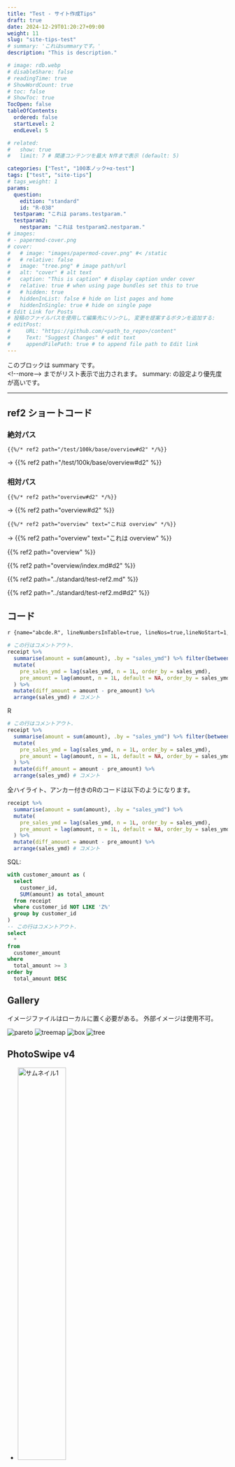 ```yaml
---
title: "Test - サイト作成Tips"
draft: true
date: 2024-12-29T01:20:27+09:00
weight: 11
slug: "site-tips-test"
# summary: 'これはsummaryです。'
description: "This is description."

# image: rdb.webp
# disableShare: false
# readingTime: true
# ShowWordCount: true
# toc: false
# ShowToc: true
TocOpen: false
tableOfContents:
  ordered: false
  startLevel: 2
  endLevel: 5

# related:
#   show: true
#   limit: 7 # 関連コンテンツを最大 N件まで表示 (default: 5)

categories: ["Test", "100本ノック+α-test"]
tags: ["test", "site-tips"]
# tags_weight: 1
params:
  question:
    edition: "standard"
    id: "R-038"
  testparam: "これは params.testparam."
  testparam2: 
    nestparam: "これは testparam2.nestparam."
# images:
# - papermod-cover.png
# cover:
#   # image: "images/papermod-cover.png" #< /static
#   # relative: false
#   image: "tree.png" # image path/url
#   alt: "cover" # alt text
#   caption: "This is caption" # display caption under cover
#   relative: true # when using page bundles set this to true
#   # hidden: true
#   hiddenInList: false # hide on list pages and home
#   hiddenInSingle: true # hide on single page
# Edit Link for Posts
# 投稿のファイルパスを使用して編集先にリンクし, 変更を提案するボタンを追加する: 
# editPost:
#     URL: "https://github.com/<path_to_repo>/content"
#     Text: "Suggest Changes" # edit text
#     appendFilePath: true # to append file path to Edit link
---
```


このブロックは summary です。  
<!\--more\--> までがリスト表示で出力されます。
summary: の設定より優先度が高いです。

<!--more-->

---

## ref2 ショートコード

### 絶対パス

```go-html-template
{{%/* ref2 path="/test/100k/base/overview#d2" */%}}
```
→ 
{{% ref2 path="/test/100k/base/overview#d2" %}}

### 相対パス

```go-html-template
{{%/* ref2 path="overview#d2" */%}}
```
→ {{% ref2 path="overview#d2" %}}

```go-html-template
{{%/* ref2 path="overview" text="これは overview" */%}}
```
→ {{% ref2 path="overview" text="これは overview" %}}

{{% ref2 path="overview" %}}

{{% ref2 path="overview/index.md#d2" %}}

{{% ref2 path="../standard/test-ref2.md" %}}

{{% ref2 path="../standard/test-ref2.md#d2" %}}

## コード

```md {linenos=false, anchorLineNos=false}
r {name="abcde.R", lineNumbersInTable=true, lineNos=true,lineNoStart=1,hl_lines=[2,"7-8"]}
```

```r {name="abcde.R", lineNumbersInTable=true, lineNos=true,lineNoStart=1,hl_lines=[2,"7-8"]}
# この行はコメントアウト.
receipt %>% 
  summarise(amount = sum(amount), .by = "sales_ymd") %>% filter(between(amount, 120.34, 567.89))
  mutate(
    pre_sales_ymd = lag(sales_ymd, n = 1L, order_by = sales_ymd), 
    pre_amount = lag(amount, n = 1L, default = NA, order_by = sales_ymd)
  ) %>% 
  mutate(diff_amount = amount - pre_amount) %>% 
  arrange(sales_ymd) # コメント
```

R

```r {name="abcde.R", lineNos=false,lineNoStart=1,hl_lines=[2,"7-8"]}
# この行はコメントアウト.
receipt %>% 
  summarise(amount = sum(amount), .by = "sales_ymd") %>% filter(between(amount, 120.34, 567.89))
  mutate(
    pre_sales_ymd = lag(sales_ymd, n = 1L, order_by = sales_ymd), 
    pre_amount = lag(amount, n = 1L, default = NA, order_by = sales_ymd)
  ) %>% 
  mutate(diff_amount = amount - pre_amount) %>% 
  arrange(sales_ymd) # コメント
```

全ハイライト、アンカー付きのRのコードは以下のようになります。

```r {lineNumbersInTable=false,linenos=true,lineNoStart=14,hl_lines=[2,"3-8"],anchorLineNos=true}
receipt %>% 
  summarise(amount = sum(amount), .by = "sales_ymd") %>% 
  mutate(
    pre_sales_ymd = lag(sales_ymd, n = 1L, order_by = sales_ymd), 
    pre_amount = lag(amount, n = 1L, default = NA, order_by = sales_ymd)
  ) %>% 
  mutate(diff_amount = amount - pre_amount) %>% 
  arrange(sales_ymd) # コメント
```

SQL: 
```sql {lineNumbersInTable=true, linenos=true,lineNoStart=1,hl_lines=["2-4","9-12"]}
with customer_amount as (
  select
    customer_id, 
    SUM(amount) as total_amount
  from receipt
  where customer_id NOT LIKE 'Z%'
  group by customer_id
)
-- この行はコメントアウト.
select 
  *
from
  customer_amount
where 
  total_amount >= 3
order by
  total_amount DESC
```

## Gallery

イメージファイルはローカルに置く必要がある。
外部イメージは使用不可。

![pareto](pareto.png) ![treemap](treemap.png) 
![box](box.png) ![tree](tree.png)

## PhotoSwipe v4

<ul class="pswp-gallery gallery-base">
  <li>
  <a href="box.png" data-width="600" data-height="400">
    <img class="gallery-image" src="box.png" width="48%" alt="サムネイル1">
  </a>
  </li>
  <li>
  <a href="tree.png" data-width="400" data-height="300">
    <img class="gallery-image" src="tree.png" width="48%" alt="サムネイル2">
  </a>
  </li>
</ul>

{{% comment %}}
<div class="gallery-base">
  <a href="box.png" data-width="600" data-height="400">
    <img class="gallery-image" src="box.png" alt="サムネイル1">
  </a>
  <a href="tree.png" data-width="400" data-height="300">
    <img class="gallery-image" src="tree.png" alt="サムネイル2">
  </a>
</div>
{{% /comment %}}

## PhotoSwipe v5 (Lightbox)

上述のMarkdownシンタックスを使う！

<div class="pswp-gallery" id="gallery-base">
  <a href="https://cdn.photoswipe.com/photoswipe-demo-images/photos/2/img-2500.jpg" 
    data-pswp-width="1669" 
    data-pswp-height="2500"  
     target="_blank">
    <img src="https://cdn.photoswipe.com/photoswipe-demo-images/photos/2/img-200.jpg" alt="" />
  </a>
  <a href="https://cdn.photoswipe.com/photoswipe-demo-images/photos/7/img-2500.jpg" 
    data-pswp-width="1875" 
    data-pswp-height="2500" 
     target="_blank">
    <img src="https://cdn.photoswipe.com/photoswipe-demo-images/photos/7/img-200.jpg" alt="" />
  </a>
  <a href="https://cdn.photoswipe.com/photoswipe-demo-images/photos/2/img-2500.jpg" 
    data-pswp-width="1669" 
    data-pswp-height="2500"  
     target="_blank">
    <img src="https://cdn.photoswipe.com/photoswipe-demo-images/photos/2/img-200.jpg" alt="" />
  </a>
  <a href="https://cdn.photoswipe.com/photoswipe-demo-images/photos/7/img-2500.jpg" 
    data-pswp-width="1875" 
    data-pswp-height="2500" 
     target="_blank">
    <img src="https://cdn.photoswipe.com/photoswipe-demo-images/photos/7/img-200.jpg" alt="" />
  </a>
</div>

## リスト

- ああああああああああああああ
  - いいいいいいいいいいいいいい
<p>

- うううううううううううううう
  - ええええええええええええええ

- ああああああああああああああ
  - うううううううううううううう
  - ええええええええええええええ

- ああああああああああああああ
- いいいいいいいいいいいいいい
  - うううううううううううううう
  - ええええええええええええええ
    - かかかかかかかかかかかかかか
      - きききききききききききききき

本文本文本文本文本文本文本文本文本文本文本文本文本文本文。

1. ああああああああああああ
   - ああああああああああああああ
   - いいいいいいいいいいいいいい
     - うううううううううううううう
     - ええええええええええええええ
2. いいいいいいいいいいいい
   1. ああああああああああああああああ
   2. いいいいいいいいいいいいいいいい
      - うううううううううううううううううう

本文本文本文本文本文本文本文本文本文本文本文本文本文本文本文。

---

1. [SITE.全ページ](https://gohugo.io/methods/site/allpages/) すべての言語のすべてのページのコレクションを返します。
   - [サイト.ページ](https://gohugo.io/methods/site/pages/)すべてのページのコレクションを返します。
   - [SITE.通常ページ](https://gohugo.io/methods/site/regularpages/)すべての通常ページのコレクションを返します。  
     ノート
     - 最初のレベルのセクションページのコレクションを返します。
     - [サイトセクション](https://gohugo.io/methods/site/sections/)最初のレベルのセクションページのコレクションを返します。
2. デフォルトでは、Hugo はページ コレクションを次のように並べ替えます。
   1.  [重さ](https://gohugo.io/methods/page/weight/)、[日付](https://gohugo.io/methods/page/date/)の降順
   2.  [LinkTitle が](https://gohugo.io/methods/page/linktitle/)[Title](https://gohugo.io/methods/page/title/)に戻る[](https://gohugo.io/methods/page/title/)
   3.  [](https://gohugo.io/methods/page/file/#filename)ページがファイルによってバックアップされている場合は[ファイル名](https://gohugo.io/methods/page/file/#filename)
       - これらのメソッドを使用してページ コレクションを並べ替えます。
       - これらのメソッドを使用してページ コレクションを並べ替えます。  
For example, the base template below calls the [partial](https://gohugo.io/functions/partials/include/) function to include partial templates for the `head`, `header`, and `footer` elements of each page, and it uses the [block](https://gohugo.io/functions/go-template/block/) function to include `home`, `single`, `section`, `taxonomy`, and `term` templates within the `main` element of each page.

## iframe

static/rmd/混雑情報モニター.html

<iframe src="/tech-blog/rmd/混雑情報モニター.html" width="100%" height="600px"></iframe>

## 演習問題

### 演習問題一覧の出力

```go-html-template {linenos=false,anchorLineNos=false}
{{</* k100/q-list */>}}
or
{{</* k100/q-list root="../.." sortkey="id" order="asc" */>}}
or
{{</* k100/q-list ed="standard,advanced" root=".." */>}}
```
⬇️
{{< k100/q-list ed="standard,advanced" root="../.." sortkey="id" order="asc" >}}

### 演習問題文の出力

read: /data/100k/questions.yaml

```go-html-template {linenos=false,anchorLineNos=false}
{{</* k100/question */>}} <-- フロントマターから ed, id を取得
{{</* k100/question ed="standard" id="R-040" */>}}
{{</* k100/question ed="advanced" id="A-901" */>}}
```

{{< k100/question >}}

---

{{< k100/question ed="standard" id="R-040" >}}

---

{{< k100/question ed="advanced" id="A-901" >}}

---

通常の文章。

{{% comment %}}
{{< test1 >}}
{{% /comment %}}

## フォントファミリー (font-family)

179 g Q Ii Ll [R+SQL] データサイエンス100本ノック+α.

`179 g Q Ii Ll [R+SQL] データサイエンス100本ノック+α.`

**太字: 179 g Q Ii Ll [R+SQL] データサイエンス100本ノック+α.**

*斜体: 179 g Q Ii Ll [R+SQL] データサイエンス100本ノック+α.*

***太字+斜体: 179 g Q Ii Ll [R+SQL] データサイエンス100本ノック+α.***

## 絵文字

🧑‍💻 👨‍💻 👤 👾 🤖  
📈 📊 🔍 ⌨️ 🖥️ 💻 ⚙️ 🧠 🌐 🚀 🪐  
📁 📂 - フォルダ、リポジトリ  
📝 ✍️ - メモ  
📖 📒 🗒️ - ノート  
📘 📙 📕 📚 - 本  
⚠️ - 警告サイン, 最も一般的な注意や警告を示す絵文字  
❗ - 強い注意や緊急性を示す  
🔑 - 鍵、重要なポイントや核心を象徴します  
✔️ ☑️ ✅ - チェックマーク  
ℹ️ - 情報  
➡️ ⬅️ ⬆️ ⬇️ 👉  
:see_no_evil: :hear_no_evil: :speak_no_evil:

## Font Awesome

サイズなどのスタイル設定 → 
{{< href-target-blank url="https://docs.fontawesome.com/web/style/size" text="font awesome" >}}

Alerts スタイルの参考サイト → 
{{< href-target-blank url="https://sdmxistattoolkit.github.io/mydoc_alerts.html" text="ISTAT Statkit" >}}

<i class="fa-solid fa-circle-info"></i> 
<i class="fa-solid fa-lightbulb"></i>

<div style="text-align: center;">
  <i class="fa-solid fa-circle-info fa-3x" style="color: #0000FF;"></i>
  <div style="margin-top: 0.25em;">infomation</div>
  <p>スタイル設定</p>
</div>

## shortcodes {#shortcodes}

### {{</* shortcode */>}} と {{%/* shortcode */%}} の違い

{{< href-target-blank url="https://gohugo.io/methods/page/rendershortcodes/" text="https://gohugo.io/methods/page/rendershortcodes/" >}}
<br></br>
PAGE.RenderShortcodes は、コンテンツファイル内のショートコードをレンダリングするが、
Markdown は保持されることに注意。

### .Page を使用

```go-html-template {linenos=false,anchorLineNos=false}
{{</* page-title */>}}
```
» {{< page-title >}}

### .Site.Params. を使用

```go-html-template {linenos=false,anchorLineNos=false}
{{</* k100/site/title */>}}
```
➡️ {{< k100/site/title >}}

```go-html-template {linenos=false,anchorLineNos=false}
{{</* k100/site/title "s" */>}}
```
→ {{< k100/site/title "s" >}}

```go-html-template {linenos=false,anchorLineNos=false}
{{</* k100/site/title "a" */>}}
```
→ {{< k100/site/title "a" >}}

```go-html-template {linenos=false,anchorLineNos=false}
{{</* k100/git-url */>}}
```
→ {{< k100/git-url >}}

### 部分テンプレートを使用 (partial)

1. text を渡さない場合はデフォルトが適用される
   ```go-html-template {linenos=false,anchorLineNos=false}
   {{</* k100/afilink-book-amazon */>}}
   ```
   → {{< k100/afilink-book-amazon >}}

2. text を渡す場合
   ```go-html-template {linenos=false,anchorLineNos=false}
   {{</* k100/afilink-book-amazon text="こちら📘" */>}}
   ```
   → {{< k100/afilink-book-amazon text="こちら📘" >}}

### param {#param}

1. huto.yaml -> param.k100site.title

   ```go-html-template {linenos=false,anchorLineNos=false}
   {{</* param k100.site.title */>}}  
   ```

   → {{< param k100.site.title >}}  

2. content内のparams

   ```go-html-template {linenos=false,anchorLineNos=false}
   {{</* param testparam */>}}
   ```

   → {{< param testparam >}}  

   ```go-html-template {linenos=false,anchorLineNos=false}
   {{</* param testparam2.nestparam */>}}
   ```

   → {{< param testparam2.nestparam >}}

### render-link フック

```md
[github](https://github.com/14katsumix/100knocks-dp)
```

→ 
[github](https://github.com/14katsumix/100knocks-dp)

```md
[overview-test#d2](../overview-test#d2)
```

→ 
[overview-test#d2](../overview-test#d2)

```md
[overview]({{</* ref "overview#d2" */>}})
```

→ 
[overview]({{< ref "overview#d2" >}})

### href-target-blank

aaaa {{< href-target-blank url="https://github.com/14katsumix/100knocks-dp" text="Xxxxxxxxxxxxxxxxxxxxxxxxxxxxxxxxxxxxxxxxxxxxxxxxxxxxxxxxxxxxxxxxxxxxxxxxxxxxxxxxzzzzz" >}} aaaa

```go-html-template {linenos=false,anchorLineNos=false}
{{</* href-target-blank url="https://github.com/14katsumix/100knocks-dp" */>}}
```

→ 
{{< href-target-blank url="https://github.com/14katsumix/100knocks-dp" >}}

```go-html-template {linenos=false,anchorLineNos=false}
{{</* href-target-blank url="https://..." text="リポジトリ📂" */>}}
```

→ 
{{< href-target-blank url="https://github.com/14katsumix/100knocks-dp" text="リポジトリ📂" >}}

```go-html-template {linenos=false,anchorLineNos=false}
{{</* href-target-blank url="https://github.com/14katsumix/100knocks-dp"
 class="link2" */>}}
```

→ 
{{< href-target-blank url="https://github.com/14katsumix/100knocks-dp" class="link2" >}}

```go-html-template {linenos=false,anchorLineNos=false}
{{</* href-target-blank url="https://github.com/14katsumix/100knocks-dp"
 title="About us" */>}}
```

→ 
{{< href-target-blank url="https://github.com/14katsumix/100knocks-dp" title="About us" >}}

```md {linenos=false,anchorLineNos=false}
{{</* href-target-blank pre="🔗 " url="https://tech.buty4649.net/entry/2024/04/20/122439" */>}}
```

→ 
{{< href-target-blank pre="🔗 " url="https://tech.buty4649.net/entry/2024/04/20/122439" >}}

```md
{{</* href-target-blank url="../overview" */>}}
```

→ 
{{< href-target-blank url="../overview-test" >}}

```md
{{</* href-target-blank url="http://localhost:1313/tech-blog/test/100k/base/overview-test" */>}}
```

→ 
{{< href-target-blank url="http://localhost:1313/tech-blog/test/100k/base/overview-test" >}}


```md
{{</* href-target-blank url="https://14jcjc.github.io/tech-blog/ds100knocks-alpha/start/" */>}}
```
→ 
{{< href-target-blank url="https://14jcjc.github.io/tech-blog/ds100knocks-alpha/start/" >}}

```md {linenos=false,anchorLineNos=false}
{{</* href-target-blank url="https://tech.buty4649.net/entry/2024/04/20/122439" 
target="_self" */>}}
```

→ 
{{< href-target-blank url="https://tech.buty4649.net/entry/2024/04/20/122439"
 target="_self" >}}

### product\-name

```go-html-template {linenos=false,anchorLineNos=false}
{{</* product-name "ds100kdp" */>}}
```

→ {{< product-name "ds100kdp" >}}

### product\-link

```go-html-template {linenos=false,anchorLineNos=false}
{{</* product-link id="ds100kdp" platform="amazon" */>}}
```

→ 
{{< product-link id="ds100kdp" platform="amazon" >}}

```go-html-template {linenos=false,anchorLineNos=false}
{{</* product-link class="nolink" id="ds100kdp" platform="amazon"
 type="url" text="これは通常のURL" */>}}
```

→ 
{{< product-link class="nolink" id="ds100kdp" platform="amazon" type="url" text="これは通常のURL" >}}

### ref {#ref}

```go-html-template
{{</* ref "overview.md#d2" */>}}    → 絶対URL
{{</* relref "overview.md#d2" */>}} → 相対URL
```

→  
{{% ref "overview.md#d2" %}}  
{{% relref "overview.md#d2" %}}

- overview#bbb へのリンク

  ```md {linenos=false,anchorLineNos=false}
  [overview-BBB はこちら]({{%/* ref "overview#bbb" */%}} "overview-BBB")
  ```

  → [overview-BBB はこちら]({{% ref "overview#bbb" %}} "overview-BBB")

<!-- <p> -->
- overview.md#d2 へのリンク

  ```md {linenos=false,anchorLineNos=false}
   [overview-d2 はこちら]({{%/* ref "overview.md#d2" */%}} "About us")
  ```

  → [overview-d2 はこちら]({{% ref "overview.md#d2" %}} "About us")

  Rendered:

  ```html {lineNos=false}
  <a href="http://example.org/overview/#bbb" title="About us">こちら</a>
  ```

### relref

- overview#d2 へのリンク

  ```md {linenos=false,anchorLineNos=false}
  [overview-d2 はこちら]({{%/* relref "overview#d2" */%}} "About us")
  ```
  → [overview-d2 はこちら]({{% relref "overview#d2" %}} "About us")  
  Rendered:
  ``` html {lineNos=false}
  <a href="overview/#bbb" title="About us">こちら</a>
  ```

- lang="ja"

  ```md {linenos=false,anchorLineNos=false}
  [lang="ja" はこちら]({{%/* relref path="overview" lang="ja" */%}})
  ```

  → [lang="ja" はこちら]({{% relref path="overview" lang="ja" %}})  

### comment {#comment}

```go-html-template {linenos=false,anchorLineNos=false}
{{%/* comment */%}} 
TODO: rewrite the paragraph below. 
{{%/* /comment */%}}
```

{{% comment %}} 
TODO: rewrite the paragraph below. 
{{% /comment %}}

### details

```html {linenos=false,anchorLineNos=false}
{{</* details 
summary="See the details (detailsショートコード)" 
open=false name="name" title="title" */>}} 
This is a **bold** word. 
{{</* /details */>}}
```
⬇️
{{< details 
summary="See the details (detailsショートコード)" 
open=false name="name" title="title" >}} 
This is a **bold** word. 
{{< /details >}}

### figure {#figure}

```html {linenos=false,anchorLineNos=false}
{{</* figure 
   src="box.png" 
   alt="代替テキスト" 
   align="center" 
   width="50%" height="50%" 
   link="../overview#bbb" 
   rel="noopener" 
   target="_blank" 
   caption="キャプション" 
   title="Box plot" 
*/>}}
```
👉  
{{< 
figure src="box.png" alt="代替テキスト" align="center" width="50%" height="50%" link="../overview#bbb" rel="noopener" target="_blank" caption="キャプション" title="Box plot" class="myclass"
>}}

### レーティング　(星で示す難易度)

```html {linenos=false,anchorLineNos=false}
{{</* q-rating 3 */>}}  
```

0〜5段階 : 

難易度0: {{< k100/q-rating 0 >}}  
難易度1: {{< k100/q-rating 1 >}}  
{{< k100/q-rating 2 >}}  
難易度3: {{< k100/q-rating 3 >}}  
{{< k100/q-rating 4 >}}  
難易度5: {{< k100/q-rating 5 >}}

### Data sources

read: assets/test/pets.csv

```html {linenos=false,anchorLineNos=false}
{{</* csv-to-table "test/pets.csv" */>}}
```
⬇️  
{{< csv-to-table "test/pets.csv" >}}

## Code block (chroma) {#code-block}

### Code block with ```

#### Rコード {#r}

Rのコードは以下のようになります。

```text
r {lineNumbersInTable=true,lineNoStart=1,hl_lines=[2,"7-8"]}
```

```r {lineNumbersInTable=true,lineNoStart=1,hl_lines=[2,"7-8"]}
receipt %>% 
  summarise(amount = sum(amount), .by = "sales_ymd") %>% 
  mutate(
    pre_sales_ymd = lag(sales_ymd, n = 1L, order_by = sales_ymd), 
    pre_amount = lag(amount, n = 1L, default = NA, order_by = sales_ymd)
  ) %>% 
  mutate(diff_amount = amount - pre_amount) %>% 
  arrange(sales_ymd) # コメント
```

Rのコードは以下のようになります。

```text
r {lineNos=true,lineNumbersInTable=false,lineNoStart=1,hl_lines=[2,"7-8"]}
```

```r {lineNos=true,lineNumbersInTable=false,lineNoStart=1,hl_lines=[2,"7-8"]}
receipt %>% 
  summarise(amount = sum(amount), .by = "sales_ymd") %>% 
  mutate(
    pre_sales_ymd = lag(sales_ymd, n = 1L, order_by = sales_ymd), 
    pre_amount = lag(amount, n = 1L, default = NA, order_by = sales_ymd)
  ) %>% 
  mutate(diff_amount = amount - pre_amount) %>% 
  arrange(sales_ymd) # コメント
```

全ハイライト、アンカー付きのRのコードは以下のようになります。

```r {lineNos=true,lineNumbersInTable=false,lineNoStart=14,hl_lines=[2,"3-8"],anchorLineNos=true}
receipt %>% 
  summarise(amount = sum(amount), .by = "sales_ymd") %>% 
  mutate(
    pre_sales_ymd = lag(sales_ymd, n = 1L, order_by = sales_ymd), 
    pre_amount = lag(amount, n = 1L, default = NA, order_by = sales_ymd)
  ) %>% 
  mutate(diff_amount = amount - pre_amount) %>% 
  arrange(sales_ymd) # コメント
```

Rのコードは上記のようになります。

次はSQLです。

#### SQL

SQLのコードは以下のようになります。

```sql {linenos=true,lineNoStart=1,hl_lines=["9-16"]}
with customer_amount as (
  select
    customer_id, 
    SUM(amount) as total_amount
  from receipt
  where customer_id NOT LIKE 'Z%'
  group by customer_id
)
select 
  *
from
  customer_amount
where 
  total_amount >= (select AVG(total_amount) from customer_amount)
order by
  total_amount DESC
```

次は go-html-template コードです。

#### go-html-template コード

go-html-template のコードは以下のようになります。

```go-html-template {linenos=true,lineNoStart=1,hl_lines=["5-16"]}
<div><p>xxxxxxxxxxxxxxxxxxxxxx</p></div>
{{ if eq .Type "alert" }}
  <blockquote class="alert alert-{{ .AlertType }}">
    <p class="alert-heading">
      {{ transform.Emojify (index $emojis .AlertType) }}
      {{ with .AlertTitle }}
        {{ . }}
      {{ else }}
        {{ or (i18n .AlertType) (title .AlertType) }}
      {{ end }}
    </p>
    {{ .Text }}
  </blockquote>
{{ else }}
  <blockquote>
    {{ .Text }}
  </blockquote>
{{ end }}
```

次は go-text-template コードです。

#### go-text-template コード

go-text-template のコードは以下のようになります。

```go-text-template {linenos=false,anchorLineNos=false}
<div><p>xxxxxxxxxxxxxxxxxxxxxx</p></div>
{{ if eq .Type "alert" }}
  <blockquote class="alert alert-{{ .AlertType }}">
    <p class="alert-heading">
      {{ transform.Emojify (index $emojis .AlertType) }}
      {{ with .AlertTitle }}
        {{ . }}
      {{ else }}
        {{ or (i18n .AlertType) (title .AlertType) }}
      {{ end }}
    </p>
    {{ .Text }}
  </blockquote>
{{ else }}
  <blockquote>
    {{ .Text }}
  </blockquote>
{{ end }}
```

次は yaml です。

#### yaml

```yml {linenos=false}
params:
  assets:
    disableFingerprinting: true
```

次は text です。

#### textコード

```text {linenos=true,lineNoStart=1,hl_lines=["3-4",23], anchorLineNos=true}
100k
├── matome
│   ├── _index.md
│   └── tree.png
├── _index.md
├── advanced
│   ├── _index.md
│   └── ...
├── overview
│   └── index.md
├── setup
│   ├── index.md
│   └── line.png
├── standard
│   ├── _index.md
│   ├── r-003.md
│   └── r-028.md
└── tips
    └── index.md
```

Hugo's internal highlight. ⬇️

### Code block with Hugo's internal highlight shortcode {#code}

Rのコードは以下のようになります。

{{< highlight r "hl_lines=3-8" >}}
receipt %>% 
  summarise(amount = sum(amount), .by = "sales_ymd") %>% 
  mutate(
    pre_sales_ymd = lag(sales_ymd, n = 1L, order_by = sales_ymd), 
    pre_amount = lag(amount, n = 1L, default = NA, order_by = sales_ymd)
  ) %>% 
  mutate(diff_amount = amount - pre_amount) %>% 
  arrange(sales_ymd) # コメント
{{< /highlight >}}

htmlのコードは以下のようになります。

{{< highlight html >}}
{{ range .Pages }}
  <h2><a href="{{ .RelPermalink }}">{{ .LinkTitle }}</a></h2>
{{ end }}
{{< /highlight >}}

go-html-template のコードは以下のようになります。

{{< highlight go-html-template "lineNos=inline, lineNoStart=42" >}}
{{ range .Pages }}
  <h2><a href="{{ .RelPermalink }}">{{ .LinkTitle }}</a></h2>
{{ end }}
{{< /highlight >}}

go-html-template のコードは上記のようになります。

## Markdown

### Markdown attributes

#### paragraph (段落)

```md {lineNos=false}
This is a paragraph.
{class="foo bar" id="baz"}
```
→  
This is a paragraph.
{class="foo bar" id="baz"}

``` {lineNos=false}
This is a paragraph.
{.foo .bar #baz}
```
→  
This is a paragraph.
{.foo .bar #baz}

Rendered: 
```html {lineNos=false}
<p class="foo bar" id="baz">This is a paragraph.</p>
```

#### blockquote {#blockquote}

``` {lineNos=false}
> This is a blockquote.
{class="foo bar"}
```
→ 

> This is a blockquote.
{class="foo bar"}
<!-- {class="foo bar" hidden=hidden} -->

Rendered: 
```html {lineNos=false}
<blockquote class="foo bar">
  <p>This is a blockquote.</p>
</blockquote>
```

### 引用 (\>, \>>)

#### quote

{{< quote author="A famous person" source="The book they wrote" url="https://en.wikipedia.org/wiki/Book">}}
Lorem ipsum dolor sit amet, consectetur adipiscing elit, sed do eiusmod tempor incididunt ut labore et dolore **magna aliqua**. Ut enim ad minim veniam, quis ***nostrud exercitation*** ullamco laboris nisi ut aliquip ex ea commodo consequat.
{{< /quote >}}

{{< quote >}}
[これは ref で作ったリンク]({{< ref "#" >}} "リンク")  
Lorem ipsum dolor sit amet, consectetur adipiscing elit, sed do eiusmod tempor incididunt ut labore et dolore **magna aliqua**. Ut enim ad minim veniam, quis ***nostrud exercitation*** 
{{< /quote >}}

##### code block を含む場合

xxxxxxxxxxxxxxxxxxxxxx

{{< quote >}}
本文本文本文本文本文本文本文本文本文本文本文本文本文本文本文本文本文本文本文本文本文

```r
receipt %>% 
  summarise(amount = sum(amount), .by = "sales_ymd") %>% 
  mutate(
    pre_sales_ymd = lag(sales_ymd, n = 1L, order_by = sales_ymd), 
    pre_amount = lag(amount, n = 1L, default = NA, order_by = sales_ymd)
  ) %>% 
  mutate(diff_amount = amount - pre_amount) %>% 
  arrange(sales_ymd) # コメント
```

本文本文本文本文本文本文本文本文本文本文本文本文本文本文本文本文本文本文本文本文本文
{{< /quote >}}

yyyyyyyyyyyyyyyyyyyyyyyyyyyyyyyyyyyy

#### 出典を明記しない引用

> *ブロック引用符内*でマークダウン構文を使用できることに**注意してください**。

```text
> aaaaaaaaaaaaaaaaaaaaa  
> bbbbbbbbbbbbbbbbbbbbb
>> xxxxxxxxxxxxxxxxxxxxxxxxxxxx
```

→ 

> aaaaaaaaaaaaaaaaaaaaa  
> bbbbbbbbbbbbbbbbbbbbb
>> xxxxxxxxxxxxxxxxxxxxxxxxxxxx

#### 出典を明記した引用

```htm {lineNos=false}
> Don't communicate by sharing memory, share memory by communicating.
>
> — <cite>Rob Pike[^3]</cite>
```
→ 
> Don't communicate by sharing memory, share memory by communicating.
> 
> — <cite>Rob Pike[^3]</cite>

[^3]: The above quote is excerpted from Rob Pike's [talk](https://www.youtube.com/watch?v=PAAkCSZUG1c) during Gopherfest, November 18, 2015.

#### footerを明記した引用

```html {lineNos=false}
> Don't communicate by sharing memory, share memory by communicating.
> <footer>Rob Pike</footer>
```
→ 
> Don't communicate by sharing memory, share memory by communicating.
> <footer>Rob Pike</footer>

### アラート (Alerts) {#alerts}

定義ファイル:
- layouts/_default/_markup/render-blockquote.html
- i18n/ja.yaml
- レイアウトの参考:  
  {{< href-target-blank url="https://tech.buty4649.net/entry/2024/04/20/122439" 
  text="" >}}  
  {{< href-target-blank url="https://github.com/orgs/community/discussions/16925" text="" >}}

```text {lineNos=false}
> [!TIP]
> Helpful advice for doing things better or more easily.
```

この blockquote レンダリング フックは、アラート指定子が存在する場合は多言語アラートをレンダリングする。

> [!NOTE]
> この blockquote レンダリング フックは、アラート指定子が存在する場合は多言語アラートをレンダリングし、
> それ以外の場合は CommonMarkdown の仕様に従って blockquote をレンダリングします。

この blockquote レンダリング フックは、アラート指定子が存在する場合は多言語アラートをレンダリングする。

> [!TIP]
> Helpful advice for doing things better or more easily.

この blockquote レンダリング フックは、アラート指定子が存在する場合は多言語アラートをレンダリングする。

> [!IMPORTANT]
> Key information users need to know to achieve their goal.

この blockquote レンダリング フックは、アラート指定子が存在する場合は多言語アラートをレンダリングする。

> [!WARNING]
> Urgent info that needs immediate user attention to avoid problems.

CAUTION は無し

#### code block を含む場合

> [!NOTE]
> 本文本文本文本文本文本文本文本文本文本文本文本文本文本文本文本文本文本文本文本文本文
> 
> ```r
> receipt %>% 
>   summarise(amount = sum(amount), .by = "sales_ymd") %>% 
>   mutate(
>     pre_sales_ymd = lag(sales_ymd, n = 1L, order_by = sales_ymd), 
>     pre_amount = lag(amount, n = 1L, default = NA, order_by = sales_ymd)
>   ) %>% 
>   mutate(diff_amount = amount - pre_amount) %>% 
>   arrange(sales_ymd) # コメント
> ```
> 
> 本文本文本文本文本文本文本文本文本文本文本文本文本文本文本文本文本文本文本文本文本文

### 注釈

テキスト[^1]  
テキスト[^2]

[^1]: 注釈1の内容

[^2]: 注釈2の内容

### Inline Code

これは `This is Inline Code` です。

### convert CSV to Markdown table

| aaaaaa   | bbbbbb   | cccccc   |
| ---: | :---: | :--- |
| 1   | 2   | 3   |

### convert Markdown table to CSV

aaaaaa,bbbbbb,cccccc  
1,2,3

### エスケープ (\\)

例2： \### aaa  
例1： \`インライン表示されなくなる`  

### 段落

テキストの行間に空白行を残すことで、新しい段落を作成できる.

### 改行

末尾にバックスラッシュ(\\)かスペース2つを含める: \
aaaaaaaaaaaaaaaaaa\
bbbbbbbbbbbbbbbbbbbbbb

### フォント

<pre>これはPlainテキスト。</pre>

```html {linenos=false,anchorLineNos=false}
<font color="Red">カラーテキスト</font>
```
→ <font color="Red">カラーテキスト</font>

\~ or ~~: \
~~打ち消し線~~  
ABC ~打ち消し線~ XYZ  

\*, **, ***: \
*斜体*  
**太字 Igl**  
***太字と斜体 Igl***

<i>このテキストは斜体です</i>
<em>このテキストは強調（斜体）されています</em>

\<ins>: \
これは<ins>下線付きの文章</ins>です。

\<sub> :\
これは下付き<sub>テキスト</sub>です。

\<sup>: \
これは上付き<sup>テキスト</sup>です。

\<mark>: \
Most <mark>salamanders</mark> are nocturnal, and hunt for insects, worms, and other small creatures.

\<kbd>: \
Press <kbd><kbd>CTRL</kbd>+<kbd>ALT</kbd>+<kbd>Delete</kbd></kbd> to end the session.


### タスクリスト

- [x] aaaaaaaaaaaaaaaaa
- [ ] bbbbbbbbbbbbbbbbbb
- [x] cccccccccccccccccccc 


### 記号

...  
<< >>  
'  ‘  ’  "  ”  

--  

### 画像

shortcodes: figure を使う！

``` md
!["画像"](tree.png "サンプル画像")
```

!["画像"](tree.png "サンプル画像")

---

### リスト

リストの前にギャップがある.
1. [SITE.全ページ](https://gohugo.io/methods/site/allpages/) すべての言語のすべてのページのコレクションを返します。
   - [サイト.ページ](https://gohugo.io/methods/site/pages/)すべてのページのコレクションを返します。
   - [SITE.通常ページ](https://gohugo.io/methods/site/regularpages/)すべての通常ページのコレクションを返します。  
     ノート
     - 最初のレベルのセクションページのコレクションを返します。
     - [サイトセクション](https://gohugo.io/methods/site/sections/)最初のレベルのセクションページのコレクションを返します。

2. デフォルトでは、Hugo はページ コレクションを次のように並べ替えます。

   1.  [重さ](https://gohugo.io/methods/page/weight/)、[日付](https://gohugo.io/methods/page/date/)の降順
   2.  [LinkTitle が](https://gohugo.io/methods/page/linktitle/)[Title](https://gohugo.io/methods/page/title/)に戻る[](https://gohugo.io/methods/page/title/)
   3.  [](https://gohugo.io/methods/page/file/#filename)ページがファイルによってバックアップされている場合は[ファイル名](https://gohugo.io/methods/page/file/#filename)
       - これらのメソッドを使用してページ コレクションを並べ替えます。
       - これらのメソッドを使用してページ コレクションを並べ替えます。  
For example, the base template below calls the [partial](https://gohugo.io/functions/partials/include/) function to include partial templates for the `head`, `header`, and `footer` elements of each page, and it uses the [block](https://gohugo.io/functions/go-template/block/) function to include `home`, `single`, `section`, `taxonomy`, and `term` templates within the `main` element of each page.

A home template renders your site’s home page. For a single page site this is the only required template. For example, the home template below inherits the site’s shell from the base template, and renders the home page content with a list of pages.

ショートコードの定義方法に応じて、引数は名前付き、位置指定、またはその両方になりますが、1 回の呼び出しで引数タイプを混在させることはできません。

---

## H2 全角と半角のサイズ比較 (alphabet)

## h2 example

### H3 部分テンプレート

### h3 example

#### H4 部分テンプレート

#### h4 alphabet

ショートコードの定義方法に応じて、引数は名前付き、位置指定、またはその両方になりますが、1 回の呼び出しで引数タイプを混在させることはできません。

##### h5alphabetalphabetalphabetalphabetalphabetalphabet

#### h5 alphabet alphabet alphabetalphabetaaaaaaaaaaaaaaaaaaaaaaaa

##### h5見出し見出し見出し見出し見出し見出し見出し見出し

## H2 見出し2 ショートコード

Hugo は、特定のページのテンプレートを選択する際に、以下にリストされているパラメータを考慮します。テンプレートは、詳細度によって順序付けられています。

### H3 見出し3 埋め込みショートコード

Hugo は、特定のページのテンプレートを選択する際に、以下にリストされているパラメータを考慮します。テンプレートは、詳細度によって順序付けられています。

```go-html-template {linenos=false,anchorLineNos=false}
{{%/* comment */%}} 
TODO: rewrite the paragraph below. 
{{%/* /comment */%}}
```

これは自然なことのはずですが、さまざまなパラメータのバリエーションの具体的な例については、以下の表をご覧ください。

ショートコードの定義方法に応じて、引数は名前付き、位置指定、またはその両方になりますが、1 回の呼び出しで引数タイプを混在させることはできません。

#### H4 見出し4 コンテンツファイル内のシンプルなスニペット

ショートコードの定義方法に応じて、引数は名前付き、位置指定、またはその両方になりますが、1 回の呼び出しで引数タイプを混在させることはできません。名前付き引数の形式は、`name="value"`という形式の HTML の形式をモデルにしています。

#### H4 見出し4 ショートコード

Hugo は、特定のページのテンプレートを選択する際に、以下にリストされている**パラメータ**を考慮します。**テンプレート**は、詳細度によって順序付けられています。

```r {linenos=true,lineNoStart=1,hl_lines=[2,"7-8"]}
receipt %>% 
  summarise(amount = sum(amount), .by = "sales_ymd") %>% 
  mutate(
    pre_sales_ymd = lag(sales_ymd, n = 1L, order_by = sales_ymd), 
    pre_amount = lag(amount, n = 1L, default = NA, order_by = sales_ymd)
  ) %>% 
  mutate(diff_amount = amount - pre_amount) %>% 
  arrange(sales_ymd) # コメント
```

これは自然なことのはずですが、さまざまなパラメータのバリエーションの具体的な例については、以下の表をご覧ください。

##### H5 見出し5

Hugo は、特定のページのテンプレートを選択する際に、以下にリストされているパラメータを考慮します。テンプレートは、詳細度によって順序付けられています。

これは自然なことのはずですが、さまざまなパラメータのバリエーションの具体的な例については、以下の表をご覧ください。

###### H6 見出し6

Hugo は、特定のページのテンプレートを選択する際に、以下にリストされているパラメータを考慮します。

テンプレートは、詳細度によって順序付けられています。これは自然なことのはずですが、さまざまなパラメータのバリエーションの具体的な例については、以下の表をご覧ください。

#### H4 ページセクション

現在のセクション内の通常のページと、直下の子孫セクションのセクション ページのコレクションを返します。

#### H4 PAGE.通常ページ

現在のセクション内の通常のページのコレクションを返します。

#### H4 PAGE.RegularPagesRecursive

現在のセクション内の通常のページと、すべての子孫セクション内の通常のページのコレクションを返します。

## H2 見出し2 セクションには、1つ以上の祖先 (ホームページを含む) と、0個以上の子孫があります

### H3 見出し3 ショートコードは、組み込みテンプレートまたはカスタムテンプレートを呼び出すコンテンツファイル内のシンプルなスニペット

#### H4 見出し4 ショートコードは、組み込みテンプレートまたはカスタムテンプレートを呼び出すコンテンツファイル内のシンプルなスニペット

Hugo は、特定のページのテンプレートを選択する際に、以下にリストされているパラメータを考慮します。テンプレートは、詳細度によって順序付けられています。これは自然なことのはずですが、さまざまなパラメータのバリエーションの具体的な例については、以下の表をご覧ください。

#### alphabet

指定されたページの直下のセクションごとに 1 つずつ、セクション ページのコレクションを返します。

### Mathematics in Markdown

- This is an inline \(a^*=x-b^*\) equation.

- These are block equations:

\[a^*=x-b^*\]

\[ a^*=x-b^* \]

\[
a^*=x-b^*
\]

- These are also block equations:

$$a^*=x-b^*$$

$$ a^*=x-b^* $$

$$
a^*=x-b^*
$$

- aligned

\[
\begin{aligned}
KL(\hat{y} || y) &= \sum_{c=1}^{M}\hat{y}_c \log{\frac{\hat{y}_c}{y_c}} \\
JS(\hat{y} || y) &= \frac{1}{2}(KL(y||\frac{y+\hat{y}}{2}) + KL(\hat{y}||\frac{y+\hat{y}}{2}))
\end{aligned}
\]

-  math contexts の外では$をダブルエスケープする: 

```text {lineNos=false}
A \\$5 bill _saved_ is a \\$5 bill _earned_.
```

→  A \\$5 bill _saved_ is a \\$5 bill _earned_.

- Chemistry

$$C_p[\ce{H2O(l)}] = \pu{75.3 J // mol K}$$

## Diagrams

### GoAT diagrams (ASCII) 

```goat
      .               .                .               .--- 1          .-- 1     / 1
     / \              |                |           .---+            .-+         +
    /   \         .---+---.         .--+--.        |   '--- 2      |   '-- 2   / \ 2
   +     +        |       |        |       |    ---+            ---+          +
  / \   / \     .-+-.   .-+-.     .+.     .+.      |   .--- 3      |   .-- 3   \ / 3
 /   \ /   \    |   |   |   |    |   |   |   |     '---+            '-+         +
 1   2 3   4    1   2   3   4    1   2   3   4         '--- 4          '-- 4     \ 4

```

## shortcodes (SNS)

### twitter

```html {linenos=false,anchorLineNos=false}
{{</* twitter user="0149ph_leonardo" id="807218695550472196" */>}}
```
→ 
{{< twitter user="0149ph_leonardo" id="807218695550472196" >}}

---

### instagram

<!-- https://www.instagram.com/p/CxOWiQNP2MO/ -->
<!-- {{< instagram CxOWiQNP2MO >}} -->

<!-- https://www.instagram.com/p/C9Tq0qdPSTF -->

```html {linenos=false,anchorLineNos=false}
{{</* instagram C9Tq0qdPSTF */>}}
```
→ 
{{< instagram C9Tq0qdPSTF >}}

---

### youtube

```html {linenos=false,anchorLineNos=false}
{{</* youtube id="0RKpf3rK57I" autoplay=false */>}}
```
→ 
{{< youtube id="0RKpf3rK57I" autoplay=false >}}
<!-- https://www.youtube.com/watch?v=0RKpf3rK57I -->

---

### vimeo

```html {linenos=false,anchorLineNos=false}
{{</* vimeo 55073825 */>}}
```
→ 
{{< vimeo 55073825 >}}
<!-- https://vimeo.com/channels/staffpicks/55073825 -->

